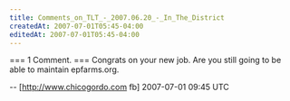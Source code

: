 ```yaml
---
title: Comments_on_TLT_-_2007.06.20_-_In_The_District
createdAt: 2007-07-01T05:45-04:00
editedAt: 2007-07-01T05:45-04:00
---
```


=== 1 Comment. ===
Congrats on your new job. Are you still going to be able to maintain epfarms.org.

-- [http://www.chicogordo.com fb] 2007-07-01 09:45 UTC


